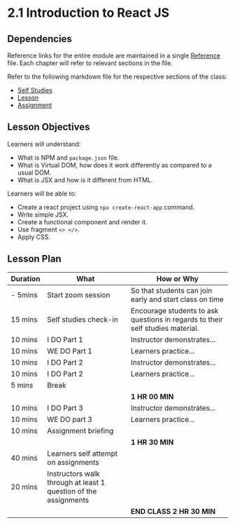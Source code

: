 # 2.1 Introduction to React JS

## Dependencies

Reference links for the entire module are maintained in a single [Reference](./reference.md) file. Each chapter will refer to relevant sections in the file.

Refer to the following markdown file for the respective sections of the class:
- [Self Studies](./studies.md)
- [Lesson](./lesson.md)
- [Assignment](./assignment.md)

## Lesson Objectives

Learners will understand:
- What is NPM and `package.json` file.
- What is Virtual DOM, how does it work differently as compared to a usual DOM.
- What is JSX and how is it different from HTML. 

Learners will be able to:
- Create a react project using `npx create-react-app` command.
- Write simple JSX.
- Create a functional component and render it.
- Use fragment `<> </>`.
- Apply CSS.

## Lesson Plan

|Duration|What|How or Why|
|--------|-----|-------|
|- 5mins |Start zoom session|So that students can join early and start class on time|
|15 mins|Self studies check-in|Encourage students to ask questions in regards to their self studies material.|
|10 mins|I DO Part 1|Instructor demonstrates...|
|10 mins|WE DO Part 1|Learners practice...|
|10 mins|I DO Part 2|Instructor demonstrates...|
|10 mins|I DO Part 2|Learners practice...|
|5 mins| Break||
|||**1 HR 00 MIN**|
|10 mins|I DO Part 3| Instructor demonstrates...|
|10 mins|WE DO part 3| Learners practice...|
|10 mins|Assignment briefing|
|||**1 HR 30 MIN**|
|40 mins|Learners self attempt on assignments|
|20 mins|Instructors walk through at least 1 question of the assignments|
|||**END CLASS 2 HR 30 MIN**|

